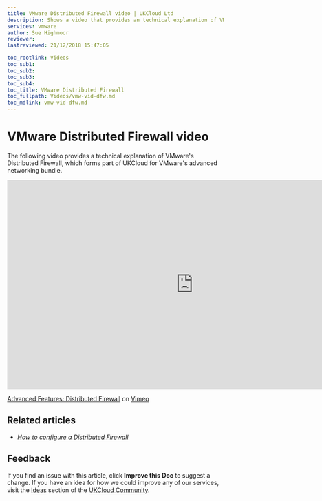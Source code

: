 ```yaml
---
title: VMware Distributed Firewall video | UKCloud Ltd
description: Shows a video that provides an technical explanation of VMware's Distributed Firewall (DFW)
services: vmware
author: Sue Highmoor
reviewer:
lastreviewed: 21/12/2018 15:47:05

toc_rootlink: Videos
toc_sub1: 
toc_sub2:
toc_sub3:
toc_sub4:
toc_title: VMware Distributed Firewall
toc_fullpath: Videos/vmw-vid-dfw.md
toc_mdlink: vmw-vid-dfw.md
---
```


# VMware Distributed Firewall video

The following video provides a technical explanation of VMware's Distributed Firewall, which forms part of UKCloud for VMware's advanced networking bundle.

<iframe src="https://player.vimeo.com/video/307686299" width="864" height="486" frameborder="0" webkitallowfullscreen mozallowfullscreen allowfullscreen></iframe>

[Advanced Features: Distributed Firewall](https://vimeo.com/307686299) on [Vimeo](https://vimeo.com/ukcloud)

## Related articles

- [*How to configure a Distributed Firewall*](vmw-how-configure-distributed-firewall.md)

## Feedback

If you find an issue with this article, click **Improve this Doc** to suggest a change. If you have an idea for how we could improve any of our services, visit the [Ideas](https://community.ukcloud.com/ideas) section of the [UKCloud Community](https://community.ukcloud.com).
